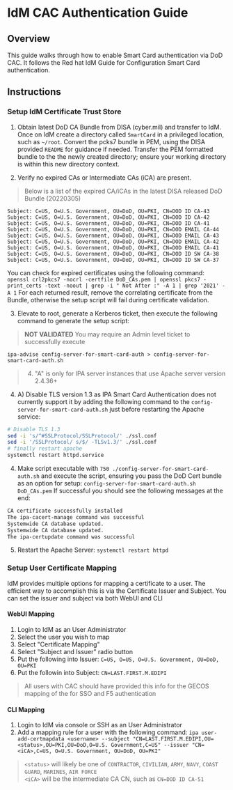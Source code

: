 # IdM CAC Authentication Guide
## Overview
This guide walks through how to enable Smart Card authentication via DoD CAC.
It follows the Red hat IdM Guide for Configuration Smart Card authentication.

## Instructions

### Setup IdM Certificate Trust Store
1. Obtain latest DoD CA Bundle from DISA (cyber.mil) and transfer to IdM. Once on IdM create a directory called `SmartCard` in a privileged location, such as `~/root`. Convert the pcks7 bundle in PEM, using the DISA provided `README` for guidance if needed. Transfer the PEM formatted bundle to the the newly created directory; ensure your working directory is within this new directory context.

2. Verify no expired CAs or Intermediate CAs (iCA) are present.
> Below is a list of the expired CA/iCAs in the latest DISA released DoD Bundle (20220305)
```
Subject: C=US, O=U.S. Government, OU=DoD, OU=PKI, CN=DOD ID CA-43
Subject: C=US, O=U.S. Government, OU=DoD, OU=PKI, CN=DOD ID CA-42
Subject: C=US, O=U.S. Government, OU=DoD, OU=PKI, CN=DOD ID CA-41
Subject: C=US, O=U.S. Government, OU=DoD, OU=PKI, CN=DOD EMAIL CA-44
Subject: C=US, O=U.S. Government, OU=DoD, OU=PKI, CN=DOD EMAIL CA-43
Subject: C=US, O=U.S. Government, OU=DoD, OU=PKI, CN=DOD EMAIL CA-42
Subject: C=US, O=U.S. Government, OU=DoD, OU=PKI, CN=DOD EMAIL CA-41
Subject: C=US, O=U.S. Government, OU=DoD, OU=PKI, CN=DOD ID SW CA-38
Subject: C=US, O=U.S. Government, OU=DoD, OU=PKI, CN=DOD ID SW CA-37
```
You can check for expired certificates using the following command:
`openssl crl2pkcs7 -nocrl -certfile DoD_CAs.pem | openssl pkcs7 -print_certs -text -noout | grep -i " Not After :" -A 1 | grep '2021' -A 1`
For each returned result, remove the correlating certificate from the Bundle, otherwise the setup script will fail during certificate validation.

3. Elevate to root, generate a Kerberos ticket, then execute the following command to generate the setup script:
> **NOT VALIDATED** You may require an Admin level ticket to successfully execute

`ipa-advise config-server-for-smart-card-auth > config-server-for-smart-card-auth.sh`

> 4. "A" is only for IPA server instances that use Apache server version 2.4.36+

4. A) Disable TLS version 1.3 as IPA Smart Card Authentication does not currently support it by adding the following command to the `config-server-for-smart-card-auth.sh` just before restarting the Apache service:
```sh
# Disable TLS 1.3
sed -i 's/^#SSLProtocol/SSLProtocol/' ./ssl.conf
sed -i '/SSLProtocol/ s/$/ -TLSv1.3/' ./ssl.conf
# finally restart apache
systemctl restart httpd.service
```
4. Make script executable with `750 ./config-server-for-smart-card-auth.sh` and execute the script, ensuring you pass the DoD Cert bundle as an option for setup:
`config-server-for-smart-card-auth.sh DoD_CAs.pem`
If successful you should see the following messages at the end:
```sh
CA certificate successfully installed
The ipa-cacert-manage command was successful
Systemwide CA database updated.
Systemwide CA database updated.
The ipa-certupdate command was successful
```

5. Restart the Apache Server:
`systemctl restart httpd`

### Setup User Certificate Mapping
IdM provides multiple options for mapping a certificate to a user.
The efficient way to accomplish this is via the Certificate Issuer and Subject.
You can set the issuer and subject via both WebUI and CLI

#### WebUI Mapping
1. Login to IdM as an User Administrator
2. Select the user you wish to map
3. Select "Certificate Mapping"
4. Select "Subject and Issuer" radio button
5. Put the following into Issuer:
`C=US, O=US, O=U.S. Government, OU=DoD, OU=PKI`
6. Put the followin into Subject:
`CN=LAST.FIRST.M.EDIPI`
> All users with CAC should have provided this info for the GECOS mapping of the for SSO and F5 authentication

#### CLI Mapping
1. Login to IdM via console or SSH as an User Administrator
2. Add a mapping rule for a user with the following command:
`ipa user-add-certmapdata <username> --subject "CN=LAST.FIRST.M.EDIPI,OU=<status>,OU=PKI,OU=DoD,O=U.S. Government,C=US" --issuer "CN=<iCA>,C=US, O=U.S. Government, OU=DoD, OU=PKI"`
> `<status>` will likely be one of `CONTRACTOR`, `CIVILIAN`, `ARMY`, `NAVY`, `COAST GUARD`, `MARINES`, `AIR FORCE`
<br>`<iCA>` will be the intermediate CA CN, such as `CN=DOD ID CA-51`
